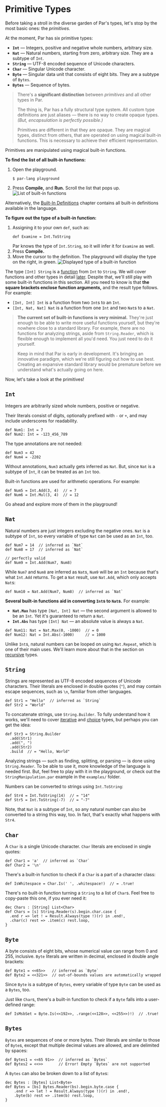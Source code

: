 # Primitive Types

Before taking a stroll in the diverse garden of Par's types, let's stop by the most basic ones:
the _primitives._

At the moment, Par has six primitive types:
- **`Int`** — Integers, positive and negative whole numbers, arbitrary size.
- **`Nat`** — Natural numbers, starting from zero, arbitrary size. They are a subtype of `Int`.
- **`String`** — UTF-8 encoded sequence of Unicode characters.
- **`Char`** — Singular Unicode character.
- **`Byte`** — Singular data unit that consists of eight bits. They are a subtype of `Bytes`.
- **`Bytes`** — Sequence of bytes.

> There's a **significant distinction** between _primitives_ and all other types in Par.
>
> The thing is, Par has a fully structural type system. All custom type definitions are just
> aliases — there is no way to create opaque types. _(But, encapsulation is perfectly possible.)_
>
> Primitives are different in that they are opaque. They are magical types, distinct from others,
> that are operated on using magical built-in functions. This is necessary to achieve their
> efficient representation.

Primitives are manipulated using magical built-in functions.

**To find the list of all built-in functions:**

1. Open the playground.
   ```
   $ par-lang playground
   ```
2. Press **Compile,** and **Run.** Scroll the list that pops up.
   ![List of built-in functions](../images/strings_and_numbers_1.png)

Alternatively, the [Built-In Definitions](../builtin.md) chapter contains all built-in definitions
available in the language.

**To figure out the type of a built-in function:**

1. Assigning it to your own `def`, such as:
   ```par
   def Examine = Int.ToString
   ```
   Par knows the type of `Int.String`, so it will infer it for `Examine` as well.
2. Press **Compile.**
3. Move the cursor to the definition. The playground will display the type on the right,
   in green.
   ![Displayed type of a built-in function](../images/strings_and_numbers_2.png)

The type `[Int] String` is a [function](../types/function.md) from `Int` to `String`. We will cover
functions and other types in detail [later](../types.md). Despite that, we'll still play with
some built-in functions in this section. All you need to know is that
**the square brackets enclose function arguments,** and the result type follows. For example:
- `[Int, Int] Int` is a function from two `Int`s to an `Int`.
- `[Int, Nat, Nat] Nat` is a function from one `Int` and two `Nat`s to a `Nat`.

> **The current set of built-in functions is very minimal.** They're just enough to be able to
> write more useful functions yourself, but they're nowhere close to a standard library. For example,
> there are no functions for analyzing strings, aside from `String.Reader`, which is flexible enough
> to implement all you'd need. You just need to do it yourself.
>
> Keep in mind that Par is early in development. It's bringing an innovative paradigm, which we're
> still figuring out how to use best. Creating an expansive standard library would be premature
> before we understand what's actually going on here.

Now, let's take a look at the primitives!

## `Int`

Integers are arbitrarily sized whole numbers, positive or negative.

Their literals consist of digits, optionally prefixed with `-` or `+`, and may include underscores
for readability.

```par
def Num1: Int = 7
def Num2: Int = -123_456_789
```

The type annotations are not needed:

```par
def Num3 = 42
def Num4 = -2202
```

Without annotations, `Num3` actually gets inferred as `Nat`. But, since `Nat` is a
subtype of `Int`, it can be treated as an `Int` too.

Built-in functions are used for arithmetic operations. For example:

```par
def Num5 = Int.Add(3, 4)  // = 7
def Num6 = Int.Mul(3, 4)  // = 12
```

Go ahead and explore more of them in the playground!

## `Nat`

Natural numbers are just integers excluding the negative ones. `Nat` is a subtype of `Int`, so
every variable of type `Nat` can be used as an `Int`, too.

```par
def Num7 = 14  // inferred as `Nat`
def Num8 = 17  // inferred as `Nat`

// perfectly valid
def Num9 = Int.Add(Num7, Num8)
```

While `Num7` and `Num8` are inferred as `Nat`s, `Num9` will be an `Int` because that's what
`Int.Add` returns. To get a `Nat` result, use `Nat.Add`, which only accepts `Nat`s:

```par
def Num10 = Nat.Add(Num7, Num8)  // inferred as `Nat`
```

**Several built-in functions aid in converting `Int`s to `Nat`s.** For example:
- **`Nat.Max`** has type `[Nat, Int] Nat` — the second argument is allowed to be an `Int`.
  Yet it's guaranteed to return a `Nat`.
- **`Int.Abs`** has type `[Int] Nat` — an absolute value is always a `Nat`.

```par
def Num11: Nat = Nat.Max(0, -1000)  // = 0
def Num12: Nat = Int.Abs(-1000)     // = 1000
```

Unlike `Int`s, natural numbers can be looped on using `Nat.Repeat`, which is one of their main
uses. We'll learn more about that in the section on [recursive](../types/recursive.md) types.

## `String`

Strings are represented as UTF-8 encoded sequences of Unicode characters. Their literals are
enclosed in double quotes (`"`), and may contain escape sequences, such as `\n`, familiar from
other languages.

```par
def Str1 = "Hello"  // inferred as `String`
def Str2 = "World"
```

To concatenate strings, use `String.Builder`. To fully understand how it works, we'll need to
cover [iterative](../types/iterative.md) and [choice](../types/choice.md) types, but perhaps
you can get the idea:

```par
def Str3 = String.Builder
  .add(Str1)
  .add(", ")
  .add(Str2)
  .build  // = "Hello, World"
```

Analyzing strings — such as finding, splitting, or parsing — is done using `String.Reader`.
To be able to use it, more knowledge of the language is needed first. But, feel
free to play with it in the playground, or check out the `StringManipulation.par` example in
the `examples/` folder.

Numbers can be converted to strings using `Int.ToString`:

```par
def Str4 = Int.ToString(14)  // = "14"
def Str5 = Int.ToString(-7)  // = "-7"
```

Note, that `Nat` is a subtype of `Int`, so any natural number can also be converted to a string
this way, too. In fact, that's exactly what happens with `Str4`.

## `Char`

A `Char` is a single Unicode character. `Char` literals are enclosed in single quotes:

```par
def Char1 = 'a'  // inferred as `Char`
def Char2 = '\n'
```

There's a built-in function to check if a `Char` is a part of a character class:

```par
def IsWhitespace = Char.Is(' ', .whitespace!)  // = .true!
```

There's no built-in function turning a `String` to a list of `Char`s. Feel free to
copy-paste this one, if you ever need it:

```par
dec Chars : [String] List<Char>
def Chars = [s] String.Reader(s).begin.char.case {
  .end r => let ! = Result.Always(type !)(r) in .end!,
  .char(c) rest => .item(c) rest.loop,
}
```

## `Byte`

A byte consists of eight bits, whose numerical value can range from 0 and 255, inclusive. `Byte`
literals are written in decimal, enclosed in double angle brackets:

```par
def Byte1 = <<65>>   // inferred as `Byte`
def Byte2 = <<321>>  // out-of-bounds values are automatically wrapped
```

Since `Byte` is a subtype of `Bytes`, every variable of type `Byte` can be used as a `Bytes`, too.

Just like `Char`s, there's a built-in function to check if a `Byte` falls into a user-defined range:

```par
def IsMsbSet = Byte.Is(<<192>>, .range(<<128>>, <<255>>)!)  // .true!
```

## `Bytes`

`Bytes` are sequences of one or more bytes. Their literals are similar to those of `Byte`s, except
that multiple decimal values are allowed, and are delimited by spaces:

```par
def Bytes1 = <<65 91>>  // inferred as `Bytes`
def Bytes2 = <<>>       // Error! Empty `Bytes` are not supported
```

A `Bytes` can also be broken down to a list of `Byte`s:

```par
dec Bytes : [Bytes] List<Byte>
def Bytes = [bs] Bytes.Reader(bs).begin.byte.case {
	.end r => let ! = Result.Always(type !)(r) in .end!,
	.byte(b) rest => .item(b) rest.loop,
}
```
